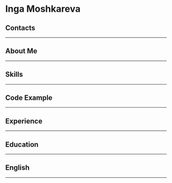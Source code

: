 # **Inga Moshkareva**

## Contacts
-----------
## About Me
-----------
## Skills
---------
## Code Example
---------------
## Experience
-------------
## Education
------------
## English
----------